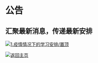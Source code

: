 # 公告

## 汇聚最新消息，传递最新安排

[![1.疫情情况下的学习安排/置顶](https://img.shields.io/badge/%E7%BD%AE%E9%A1%B6-%E7%96%AB%E6%83%85%E6%83%85%E5%86%B5%E4%B8%8B%E7%9A%84%E5%AD%A6%E4%B9%A0%E5%AE%89%E6%8E%92-&?logo=Windows&style=for-the-badge)](https://kangchenschool-2015-04.github.io/Announcement/yi-qing-an-pai/)


[![返回主页](https://img.shields.io/badge/%E8%BF%94%E5%9B%9E-%E8%BF%94%E5%9B%9E%E4%B8%BB%E9%A1%B5-&?logo=Windows&style=for-the-badge)](https://kangchenschool-2015-04.github.io/)
